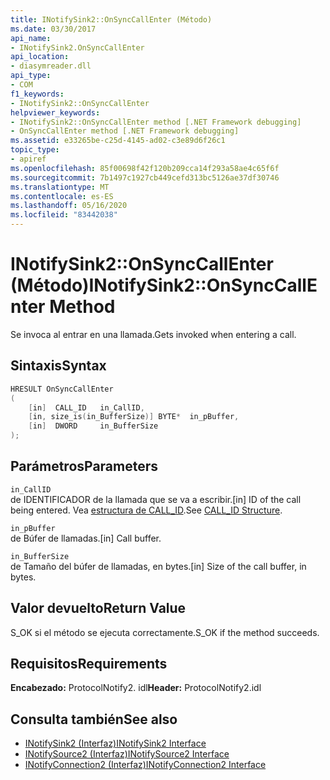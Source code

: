 ```yaml
---
title: INotifySink2::OnSyncCallEnter (Método)
ms.date: 03/30/2017
api_name:
- INotifySink2.OnSyncCallEnter
api_location:
- diasymreader.dll
api_type:
- COM
f1_keywords:
- INotifySink2::OnSyncCallEnter
helpviewer_keywords:
- INotifySink2::OnSyncCallEnter method [.NET Framework debugging]
- OnSyncCallEnter method [.NET Framework debugging]
ms.assetid: e33265be-c25d-4145-ad02-c3e89d6f26c1
topic_type:
- apiref
ms.openlocfilehash: 85f00698f42f120b209cca14f293a58ae4c65f6f
ms.sourcegitcommit: 7b1497c1927cb449cefd313bc5126ae37df30746
ms.translationtype: MT
ms.contentlocale: es-ES
ms.lasthandoff: 05/16/2020
ms.locfileid: "83442038"
---
```

# <a name="inotifysink2onsynccallenter-method"></a><span data-ttu-id="1dfe6-102">INotifySink2::OnSyncCallEnter (Método)</span><span class="sxs-lookup"><span data-stu-id="1dfe6-102">INotifySink2::OnSyncCallEnter Method</span></span>
<span data-ttu-id="1dfe6-103">Se invoca al entrar en una llamada.</span><span class="sxs-lookup"><span data-stu-id="1dfe6-103">Gets invoked when entering a call.</span></span>  
  
## <a name="syntax"></a><span data-ttu-id="1dfe6-104">Sintaxis</span><span class="sxs-lookup"><span data-stu-id="1dfe6-104">Syntax</span></span>  
  
```cpp  
HRESULT OnSyncCallEnter  
(  
    [in]  CALL_ID   in_CallID,  
    [in, size_is(in_BufferSize)] BYTE*  in_pBuffer,  
    [in]  DWORD     in_BufferSize  
);  
```  
  
## <a name="parameters"></a><span data-ttu-id="1dfe6-105">Parámetros</span><span class="sxs-lookup"><span data-stu-id="1dfe6-105">Parameters</span></span>  
 `in_CallID`  
 <span data-ttu-id="1dfe6-106">de IDENTIFICADOR de la llamada que se va a escribir.</span><span class="sxs-lookup"><span data-stu-id="1dfe6-106">[in] ID of the call being entered.</span></span> <span data-ttu-id="1dfe6-107">Vea [estructura de CALL_ID](call-id-structure.md).</span><span class="sxs-lookup"><span data-stu-id="1dfe6-107">See [CALL_ID Structure](call-id-structure.md).</span></span>  
  
 `in_pBuffer`  
 <span data-ttu-id="1dfe6-108">de Búfer de llamadas.</span><span class="sxs-lookup"><span data-stu-id="1dfe6-108">[in] Call buffer.</span></span>  
  
 `in_BufferSize`  
 <span data-ttu-id="1dfe6-109">de Tamaño del búfer de llamadas, en bytes.</span><span class="sxs-lookup"><span data-stu-id="1dfe6-109">[in] Size of the call buffer, in bytes.</span></span>  
  
## <a name="return-value"></a><span data-ttu-id="1dfe6-110">Valor devuelto</span><span class="sxs-lookup"><span data-stu-id="1dfe6-110">Return Value</span></span>  
 <span data-ttu-id="1dfe6-111">S_OK si el método se ejecuta correctamente.</span><span class="sxs-lookup"><span data-stu-id="1dfe6-111">S_OK if the method succeeds.</span></span>  
  
## <a name="requirements"></a><span data-ttu-id="1dfe6-112">Requisitos</span><span class="sxs-lookup"><span data-stu-id="1dfe6-112">Requirements</span></span>  
 <span data-ttu-id="1dfe6-113">**Encabezado:** ProtocolNotify2. idl</span><span class="sxs-lookup"><span data-stu-id="1dfe6-113">**Header:** ProtocolNotify2.idl</span></span>  
  
## <a name="see-also"></a><span data-ttu-id="1dfe6-114">Consulta también</span><span class="sxs-lookup"><span data-stu-id="1dfe6-114">See also</span></span>

- [<span data-ttu-id="1dfe6-115">INotifySink2 (Interfaz)</span><span class="sxs-lookup"><span data-stu-id="1dfe6-115">INotifySink2 Interface</span></span>](inotifysink2-interface.md)
- [<span data-ttu-id="1dfe6-116">INotifySource2 (Interfaz)</span><span class="sxs-lookup"><span data-stu-id="1dfe6-116">INotifySource2 Interface</span></span>](inotifysource2-interface.md)
- [<span data-ttu-id="1dfe6-117">INotifyConnection2 (Interfaz)</span><span class="sxs-lookup"><span data-stu-id="1dfe6-117">INotifyConnection2 Interface</span></span>](inotifyconnection2-interface.md)
